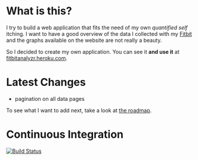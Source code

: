 What is this?
=============

I try to build a web application that fits the need of my own *quantified self* itching.
I want to have a good overview of the data I collected with my [Fitbit][0]
and the graphs available on the website are not really a beauty.

So I decided to create my own application. You can see it **and use it** at 
[fitbitanalyzr.heroku.com][1].

Latest Changes
==============

* pagination on all data pages

To see what I want to add next, take a look at [the roadmap][2].

Continuous Integration
======================

[![Build Status](https://secure.travis-ci.org/MoriTanosuke/FitbitAnalyzr.png?branch=master)](http://travis-ci.org/MoriTanosuke/FitbitAnalyzr)


[0]: http://www.fitbit.com/
[1]: http://fitbitanalyzr.heroku.com
[2]: https://github.com/MoriTanosuke/FitbitAnalyzr/issues?state=open

